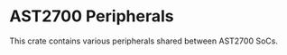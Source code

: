 AST2700 Peripherals
=======================

This crate contains various peripherals shared between AST2700 SoCs.

